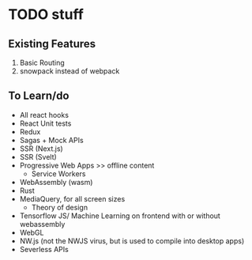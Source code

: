 # TODO stuff

## Existing Features
1. Basic Routing
2. snowpack instead of webpack

## To Learn/do
- All react hooks
- React Unit tests
- Redux
- Sagas + Mock APIs
- SSR (Next.js)
- SSR (Svelt)
- Progressive Web Apps >> offline content
  - Service Workers
- WebAssembly (wasm)
- Rust
- MediaQuery, for all screen sizes
  - Theory of design
- Tensorflow JS/ Machine Learning on frontend with or without webassembly
- WebGL
- NW.js (not the NWJS virus, but is used to compile into desktop apps)
- Severless APIs
